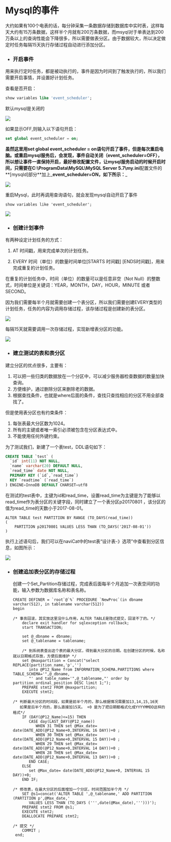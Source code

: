 # Mysql的事件

大约如果有100个电表的话，每分钟采集一条数据存储到数据库中实时表，这样每天大约有15万条数据，这样半个月就有200万条数据，而msyql对于单表达到200万条以上的查询性能会下降很多，所以需要做表分区。由于数据较大，所以决定做定时任务每隔15天执行存储过程自动进行添加分区。

* ### 开启事件

用来执行定时任务，都是被动执行的，事件是因为时间到了触发执行的，所以我们需要开启事情，并设置好计划任务。

查看是否开启：

```SQL
show variables like 'event_scheduler';
```

默认mysql是关闭的

![](/assets/event.png)

如果显示OFF,则输入以下语句开启：

```SQL
set global event_scheduler = on;
```

**虽然这里用set global event\_scheduler = on语句开启了事件，但是每次重启电脑。或重启mysql服务后，会发现，事件自动关闭（event\_scheduler=OFF），所以想让事件一直保持开启，最好修改配置文件，让mysql服务启动的时候开启时间，只需要在C:\ProgramData\MySQL\MySQL Server 5.7\my.ini**配置文件的**\[mysqld\]部分**加上_**event\_scheduler=ON，如下所示：**_

![](/assets/event_default.png)

重启Mysql，此时再调用查询语句，就会发现mysql自动开启了事件

```
show variables like 'event_scheduler';
```

![](/assets/event_on.png)

* ### 创建计划事件

有两种设定计划任务的方式：

1. AT 时间戳，用来完成单次的计划任务。

2. EVERY 时间（单位）的数量时间单位\[STARTS 时间戳\] \[ENDS时间戳\]，用来完成重复的计划任务。

在重复的计划任务中，时间（单位）的数量可以是任意非空（Not Null）的整数式，时间单位是关键词：YEAR，MONTH，DAY，HOUR，MINUTE 或者SECOND。

因为我们需要每半个月就需要创建一个表分区，所以我们需要创建EVERY类型的计划任务，任务的内容为调用存储过程，该存储过程是创建新的表分区。

![](/assets/cron_define.png)

每隔15天就需要调用一次存储过程，实现新增表分区的功能。

![](/assets/event_plan.png)

* ### 建立测试的表和表分区

建立分区的优点很多，主要有：

1. 可以把一些归类的数据放在一个分区中，可以减少服务器检查数据的数量加快查询。
2. 方便维护，通过删除分区来删除老的数据。
3. 根据查找条件，也就是where后面的条件，查找只查找相应的分区不用全部查找了。

但是使用表分区也有约束条件：

1. 每张表最大分区数为1024。
2. 所有的主键或者唯一索引必须被包含在分区表达式中。
3. 不能使用任何外键约束。

为了测试我们，新建了一个表test，DDL语句如下：

```SQL
CREATE TABLE `test` (
  `id` int(11) NOT NULL,
  `name` varchar(20) DEFAULT NULL,
  `read_time` date NOT NULL,
  PRIMARY KEY (`id`,`read_time`)
  KEY `readtime` (`read_time`)
) ENGINE=InnoDB DEFAULT CHARSET=utf8
```

在测试的test表中，主键为id和read\_time，设置read\_time为主键是为了能够以read\_time作为表分区的关键字段，同时建立了一个表分区p20170801 ，该分区的值为read\_time的天数小于2017-08-01。

```
ALTER TABLE test PARTITION BY RANGE (TO_DAYS(read_time))
(
    PARTITION p20170801 VALUES LESS THAN (TO_DAYS('2017-08-01'))
)
```

执行上述语句后，我们可以在naviCat中的test表“设计表-》选项”中查看到分区信息，如图所示：

![](/assets/partion_create.png)

* ### 创建追加表分区的存储过程

  创建一个Set\_Partition存储过程，完成表后面每半个月追加一次表空间的功能，输入参数为数据库名称和表名称。

      CREATE DEFINER = `root`@`%` PROCEDURE `NewProc`(in dbname varchar(512), in tablename varchar(512))
      begin

      /* 事务回滚，其实放这里没什么作用，ALTER TABLE是隐式提交，回滚不了的。*/
          declare exit handler for sqlexception rollback;
          start TRANSACTION;

          set @_dbname = dbname;
          set @_tablename = tablename;

          /* 到系统表查出这个表的最大分区，得到最大分区的日期。在创建分区的时候，名称就以日期格式存放，方便后面维护 */
          set @maxpartition = Concat("select REPLACE(partition_name,'p','') 
             into @P12_Name from INFORMATION_SCHEMA.PARTITIONS where TABLE_SCHEMA='",@_dbname,
             "' and table_name='",@_tablename,"' order by partition_ordinal_position DESC limit 1;");
          PREPARE stmt2 FROM @maxpartition;
          EXECUTE stmt2;

      /* 判断最大分区的时间段，如果是前半个月的，那么根据情况需要加13,14,15,16天
         如果是后半个月的，那么直接加15天。 +0 是为了把日期都格式化成YYYYMMDD这样的格式*/
          IF (DAY(@P12_Name)<=15) THEN
             CASE day(LAST_DAY(@P12_name))
                WHEN 31 THEN set @Max_date= date(DATE_ADD(@P12_Name+0,INTERVAL 16 DAY))+0 ;
                WHEN 30 THEN set @Max_date= date(DATE_ADD(@P12_Name+0,INTERVAL 15 DAY))+0 ;
                WHEN 29 THEN set @Max_date= date(DATE_ADD(@P12_Name+0,INTERVAL 14 DAY))+0 ; 
                WHEN 28 THEN set @Max_date= date(DATE_ADD(@P12_Name+0,INTERVAL 13 DAY))+0 ; 
             END CASE;
          ELSE
             set @Max_date= date(DATE_ADD(@P12_Name+0, INTERVAL 15 DAY))+0;
          END IF;

      /* 修改表，在最大分区的后面增加一个分区，时间范围加半个月 */
          SET @s1=concat('ALTER TABLE ',@_tablename,' ADD PARTITION (PARTITION p',@Max_date,' 
             VALUES LESS THAN (TO_DAYS (''',date(@Max_date),''')))');
          PREPARE stmt2 FROM @s1;
          EXECUTE stmt2;
          DEALLOCATE PREPARE stmt2;

      /* 提交 */
          COMMIT ;
       end;



